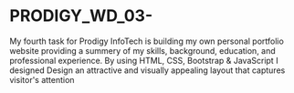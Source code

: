 # PRODIGY_WD_03-
My fourth task for Prodigy InfoTech is building my own personal portfolio website providing a summery of my skills, background, education, and professional experience. By using HTML, CSS, Bootstrap &amp; JavaScript I designed Design an attractive and visually appealing layout that captures visitor's attention
